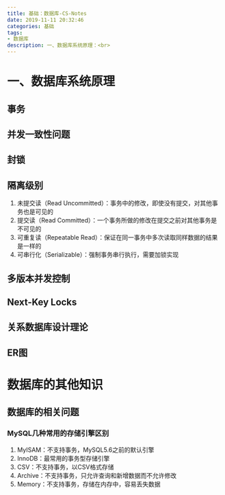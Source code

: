 ```yaml
---
title: 基础：数据库-CS-Notes
date: 2019-11-11 20:32:46
categories: 基础
tags: 
- 数据库
description: 一、数据库系统原理：<br>
---
```


# 一、数据库系统原理
## 事务
## 并发一致性问题
## 封锁
## 隔离级别
1. 未提交读（Read Uncommitted）：事务中的修改，即使没有提交，对其他事务也是可见的
2. 提交读（Read Committed）：一个事务所做的修改在提交之前对其他事务是不可见的
3. 可重复读（Repeatable Read）：保证在同一事务中多次读取同样数据的结果是一样的
4. 可串行化（Serializable）：强制事务串行执行，需要加锁实现

## 多版本并发控制
## Next-Key Locks
## 关系数据库设计理论
## ER图

# 数据库的其他知识
## 数据库的相关问题
### MySQL几种常用的存储引擎区别
1. MyISAM：不支持事务，MySQL5.6之前的默认引擎
2. InnoDB：最常用的事务型存储引擎
3. CSV：不支持事务，以CSV格式存储
4. Archive：不支持事务，只允许查询和新增数据而不允许修改
5. Memory：不支持事务，存储在内存中，容易丢失数据

